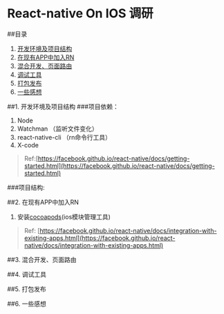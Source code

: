 # React-native On IOS 调研

##目录
1. [开发环境及项目结构](#1)2. [在现有APP中加入RN](#2)3. [混合开发、页面路由](#3)4. [调试工具](#4)5. [打包发布](#5)6. [一些感想](#6)

<a id="1"></a>
##1. 开发环境及项目结构
###项目依赖：1. Node2. Watchman （监听文件变化）3. react-native-cli （rn命令行工具）4. X-code

> Ref:[https://facebook.github.io/react-native/docs/getting-started.html](https://facebook.github.io/react-native/docs/getting-started.html)###项目结构:

<a id="2"></a>
##2. 在现有APP中加入RN
1. 安装[cocoapods](http://www.jianshu.com/p/b64b4fd08d3c)(ios模块管理工具)



> Ref: [https://facebook.github.io/react-native/docs/integration-with-existing-apps.html](https://facebook.github.io/react-native/docs/integration-with-existing-apps.html)

<a id="3"></a>
##3. 混合开发、页面路由

<a id="4"></a>##4. 调试工具

<a id="5"></a>##5. 打包发布

<a id="6"></a>##6. 一些感想